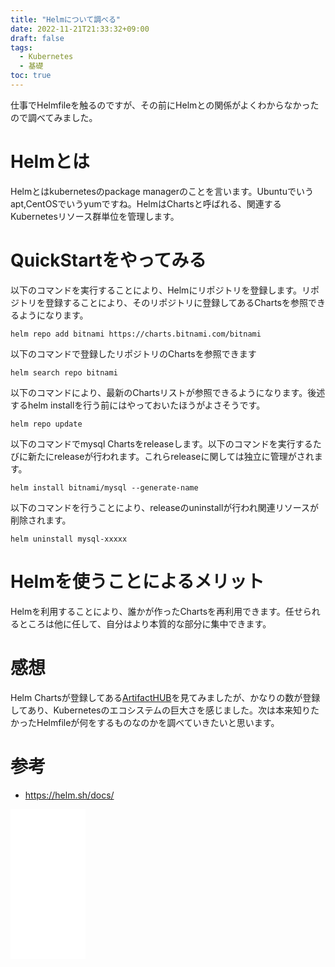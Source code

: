 ```yaml
---
title: "Helmについて調べる"
date: 2022-11-21T21:33:32+09:00
draft: false
tags:
  - Kubernetes
  - 基礎
toc: true
---
```

仕事でHelmfileを触るのですが、その前にHelmとの関係がよくわからなかったので調べてみました。
<!--more-->
# Helmとは
Helmとはkubernetesのpackage managerのことを言います。Ubuntuでいうapt,CentOSでいうyumですね。HelmはChartsと呼ばれる、関連するKubernetesリソース群単位を管理します。
# QuickStartをやってみる
以下のコマンドを実行することにより、Helmにリポジトリを登録します。リポジトリを登録することにより、そのリポジトリに登録してあるChartsを参照できるようになります。
```
helm repo add bitnami https://charts.bitnami.com/bitnami
```
以下のコマンドで登録したリポジトリのChartsを参照できます
```
helm search repo bitnami
```
以下のコマンドにより、最新のChartsリストが参照できるようになります。後述するhelm installを行う前にはやっておいたほうがよさそうです。
```
helm repo update
```
以下のコマンドでmysql Chartsをreleaseします。以下のコマンドを実行するたびに新たにreleaseが行われます。これらreleaseに関しては独立に管理がされます。
```
helm install bitnami/mysql --generate-name
```
以下のコマンドを行うことにより、releaseのuninstallが行われ関連リソースが削除されます。
```
helm uninstall mysql-xxxxx 
```
# Helmを使うことによるメリット
Helmを利用することにより、誰かが作ったChartsを再利用できます。任せられるところは他に任して、自分はより本質的な部分に集中できます。
# 感想
Helm Chartsが登録してある[ArtifactHUB](https://artifacthub.io/packages/search?kind=0)を見てみましたが、かなりの数が登録してあり、Kubernetesのエコシステムの巨大さを感じました。次は本来知りたかったHelmfileが何をするものなのかを調べていきたいと思います。
# 参考
- https://helm.sh/docs/
<iframe sandbox="allow-popups allow-scripts allow-modals allow-forms allow-same-origin" style="width:120px;height:240px;" marginwidth="0" marginheight="0" scrolling="no" frameborder="0" src="//rcm-fe.amazon-adsystem.com/e/cm?lt1=_blank&bc1=000000&IS2=1&bg1=FFFFFF&fc1=000000&lc1=0000FF&t=naoeng-22&language=en_US&o=9&p=8&l=as4&m=amazon&f=ifr&ref=as_ss_li_til&asins=B08FZX8PYW&linkId=e0a4ea937867cc0a3978b670cdfa7eb9"></iframe>
